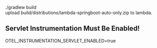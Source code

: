 ./gradlew build <br>
upload build/distributions/lambda-springboot-auto-only.zip to lambda.

## Servlet Instrumentation Must Be Enabled!

OTEL_INSTRUMENTATION_SERVLET_ENABLED=true